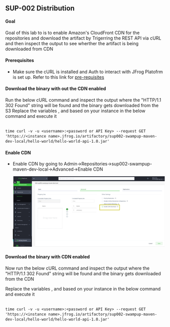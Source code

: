 ## SUP-002 Distribution 


#### Goal 
Goal of this lab to is to enable Amazon's CloudFront CDN for the repositories and download the artifact by Trigerring the REST API via cURL and then inspect the output to see wherther the artifact is being downloaded from CDN 


#### Prerequisites 

- Make sure the cURL is installed and Auth to interact with JFrog Platofrm is set up. Refer to this link for [pre-requisites](https://github.com/Krishnaj-jfrog/SwampUp2022/tree/main/sup002-distribution#requirements)


#### Download the binary with out the CDN enabled  

Run the below cURL command and inspect the output where the "HTTP/1.1 302 Found" string will be found and the binary gets downloaded from the S3 
Replace the variables <username> , <password or API Key> and <instance name> based on your instance in the below command and execute it 

```

time curl -v -u <username>:<password or API Key> --request GET 'https://<instance name>.jfrog.io/artifactory/sup002-swampup-maven-dev-local/hello-world/hello-world-api-1.0.jar'

```


#### Enable CDN 

  - Enable CDN by going to Admin->Repositories->sup002-swampup-maven-dev-local->Advanced->Enable CDN 
       
       ![](https://github.com/Krishnaj-jfrog/SwampUp2022/blob/main/sup002-distribution/.images/cdn.png)


#### Download the binary with  CDN enabled

Now run the below cURL command and inspect the output where the "HTTP/1.1 302 Found" string will be found and the binary gets downloaded from the CDN 
  
Replace the variables <username> , <password or API Key> and <instance name> based on your instance in the below command and execute it 

  
```

time curl -v -u <username>:<password or API Key> --request GET 'https://<instance name>.jfrog.io/artifactory/sup002-swampup-maven-dev-local/hello-world/hello-world-api-1.0.jar'

```
  

